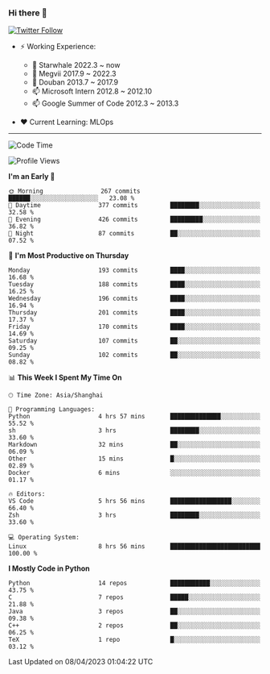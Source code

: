 ### Hi there 👋

[![Twitter Follow](https://img.shields.io/twitter/follow/tianweidut?style=social)](https://twitter.com/tianweidut)

- ⚡ Working Experience:
  - 🔭 Starwhale 2022.3 ~ now
  - 🌱 Megvii 2017.9 ~ 2022.3
  - 🌱 Douban 2013.7 ~ 2017.9
  - 📫 Microsoft Intern 2012.8 ~ 2012.10
  - 📫 Google Summer of Code 2012.3 ~ 2013.3

- ❤️ Current Learning: MLOps

---
<!--START_SECTION:waka-->
![Code Time](http://img.shields.io/badge/Code%20Time-3%2C874%20hrs%2015%20mins-blue)

![Profile Views](http://img.shields.io/badge/Profile%20Views-1-blue)

**I'm an Early 🐤** 

```text
🌞 Morning                267 commits         ██████░░░░░░░░░░░░░░░░░░░   23.08 % 
🌆 Daytime                377 commits         ████████░░░░░░░░░░░░░░░░░   32.58 % 
🌃 Evening                426 commits         █████████░░░░░░░░░░░░░░░░   36.82 % 
🌙 Night                  87 commits          ██░░░░░░░░░░░░░░░░░░░░░░░   07.52 % 
```
📅 **I'm Most Productive on Thursday** 

```text
Monday                   193 commits         ████░░░░░░░░░░░░░░░░░░░░░   16.68 % 
Tuesday                  188 commits         ████░░░░░░░░░░░░░░░░░░░░░   16.25 % 
Wednesday                196 commits         ████░░░░░░░░░░░░░░░░░░░░░   16.94 % 
Thursday                 201 commits         ████░░░░░░░░░░░░░░░░░░░░░   17.37 % 
Friday                   170 commits         ████░░░░░░░░░░░░░░░░░░░░░   14.69 % 
Saturday                 107 commits         ██░░░░░░░░░░░░░░░░░░░░░░░   09.25 % 
Sunday                   102 commits         ██░░░░░░░░░░░░░░░░░░░░░░░   08.82 % 
```


📊 **This Week I Spent My Time On** 

```text
🕑︎ Time Zone: Asia/Shanghai

💬 Programming Languages: 
Python                   4 hrs 57 mins       ██████████████░░░░░░░░░░░   55.52 % 
sh                       3 hrs               ████████░░░░░░░░░░░░░░░░░   33.60 % 
Markdown                 32 mins             ██░░░░░░░░░░░░░░░░░░░░░░░   06.09 % 
Other                    15 mins             █░░░░░░░░░░░░░░░░░░░░░░░░   02.89 % 
Docker                   6 mins              ░░░░░░░░░░░░░░░░░░░░░░░░░   01.17 % 

🔥 Editors: 
VS Code                  5 hrs 56 mins       █████████████████░░░░░░░░   66.40 % 
Zsh                      3 hrs               ████████░░░░░░░░░░░░░░░░░   33.60 % 

💻 Operating System: 
Linux                    8 hrs 56 mins       █████████████████████████   100.00 % 
```

**I Mostly Code in Python** 

```text
Python                   14 repos            ███████████░░░░░░░░░░░░░░   43.75 % 
C                        7 repos             █████░░░░░░░░░░░░░░░░░░░░   21.88 % 
Java                     3 repos             ██░░░░░░░░░░░░░░░░░░░░░░░   09.38 % 
C++                      2 repos             ██░░░░░░░░░░░░░░░░░░░░░░░   06.25 % 
TeX                      1 repo              █░░░░░░░░░░░░░░░░░░░░░░░░   03.12 % 
```




 Last Updated on 08/04/2023 01:04:22 UTC
<!--END_SECTION:waka-->
